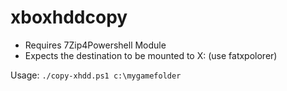 # xboxhddcopy

* Requires 7Zip4Powershell Module
* Expects the destination to be mounted to X: (use fatxpolorer)

Usage:
`./copy-xhdd.ps1 c:\mygamefolder`
